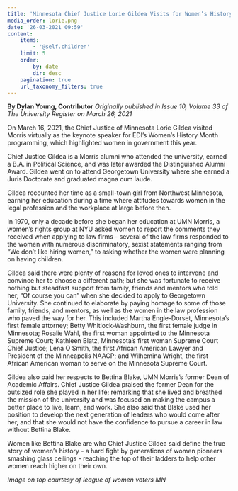 ```yaml
---
title: 'Minnesota Chief Justice Lorie Gildea Visits for Women’s History Month'
media_order: lorie.png
date: '26-03-2021 09:59'
content:
    items:
        - '@self.children'
    limit: 5
    order:
        by: date
        dir: desc
    pagination: true
    url_taxonomy_filters: true
---
```


**By Dylan Young, Contributor** _Originally published in Issue 10, Volume 33 of The University Register on March 26, 2021_

On March 16, 2021, the Chief Justice of Minnesota Lorie Gildea visited Morris virtually as the keynote speaker for EDI’s Women’s History Month programming, which highlighted women in government this year.

Chief Justice Gildea is a Morris alumni who attended the university, earned a B.A. in Political Science, and was later awarded the Distinguished Alumni Award. Gildea went on to attend Georgetown University where she earned a Juris Doctorate and graduated magna cum laude.

Gildea recounted her time as a small-town girl from Northwest Minnesota, earning her education during a time where attitudes towards women in the legal profession and the workplace at large before then.

In 1970, only a decade before she began her education at UMN Morris, a women’s rights group at NYU asked women to report the comments they received when applying to law firms - several of the law firms responded to the women with numerous discriminatory, sexist statements ranging from “We don’t like hiring women,” to asking whether the women were planning on having children.

Gildea said there were plenty of reasons for loved ones to intervene and convince her to choose a different path; but she was fortunate to receive nothing but steadfast support from family, friends and mentors who told her, “Of course you can” when she decided to apply to Georgetown University. She continued to elaborate by paying homage to some of those family, friends, and mentors, as well as the women in the law profession who paved the way for her. This included Martha Engle-Dorset, Minnesota’s first female attorney; Betty Whitlock-Washburn, the first female judge in Minnesota; Rosalie Wahl, the first woman appointed to the Minnesota Supreme Court; Kathleen Blatz, Minnesota’s first woman Supreme Court Chief Justice; Lena O Smith, the first African American Lawyer and President of the Minneapolis NAACP; and Wilhemina Wright, the first African American woman to serve on the Minnesota Supreme Court.

Gildea also paid her respects to Bettina Blake, UMN Morris’s former Dean of Academic Affairs. Chief Justice Gildea praised the former Dean for the outsized role she played in her life; remarking that she lived and breathed the mission of the university and was focused on making the campus a better place to live, learn, and work. She also said that Blake used her position to develop the next generation of leaders who would come after her, and that she would not have the confidence to pursue a career in law without Bettina Blake.

Women like Bettina Blake are who Chief Justice Gildea said define the true story of women’s history - a hard fight by generations of women pioneers smashing glass ceilings - reaching the top of their ladders to help other women reach higher on their own.

_Image on top courtesy of league of women voters MN_
